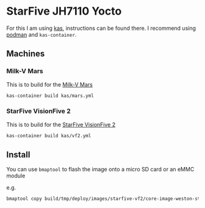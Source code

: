 # StarFive JH7110 Yocto

For this I am using [kas](https://github.com/siemens/kas), instructions can be found there. I
recommend using [podman](https://podman.io/) and `kas-container`.

## Machines

### Milk-V Mars

This is to build for the [Milk-V Mars](https://milkv.io/mars)

```Bash
kas-container build kas/mars.yml
```

### StarFive VisionFive 2

This is to build for the [StarFive VisionFive 2](https://www.waveshare.com/wiki/VisionFive2)

```Bash
kas-container build kas/vf2.yml
```

## Install

You can use `bmaptool` to flash the image onto a micro SD card or an eMMC module

e.g.

```Bash
bmaptool copy build/tmp/deploy/images/starfive-vf2/core-image-weston-starfive-vf2.rootfs.wic /dev/sda
```
